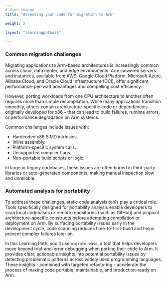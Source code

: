 ```yaml
---
# User change
title: "Assessing your code for migration to Arm"

weight: 2

layout: "learningpathall"

---
```


### Common migration challenges

Migrating applications to Arm-based architectures is increasingly common across cloud, data center, and edge environments. Arm-powered servers and instances, available from AWS, Google Cloud Platform, Microsoft Azure, Alibaba Cloud, and Oracle Cloud Infrastructure (OCI), offer significant performance-per-watt advantages and compelling cost efficiency.

However, porting workloads from one CPU architecture to another often requires more than simple recompilation. While many applications transition smoothly, others contain architecture-specific code or dependencies – originally developed for x86 – that can lead to build failures, runtime errors, or performance degradation on Arm systems.

Common challenges include issues with:
* Hardcoded x86 SIMD intrinsics.
* Inline assembly.
* Platform-specific system calls.
* Unsupported compiler flags.
* Non-portable build scripts or logic.

In large or legacy codebases, these issues are often buried in third-party libraries or auto-generated components, making manual inspection slow and unreliable.

### Automated analysis for portability
To address these challenges, static code analysis tools play a critical role. Tools specifically designed for portability analysis enable developers to scan local codebases or remote repositories (such as GitHub) and pinpoint architecture-specific constructs before attempting compilation or deployment on Arm. By surfacing portability issues early in the development cycle, code scanning reduces time-to-first-build and helps prevent complex failures later on.

In this Learning Path, you'll use `migrate-ease`, a tool that helps developers move beyond trial-and-error debugging when porting their code to Arm. It provides clear, actionable insights into potential portability issues by detecting problematic patterns across widely used programming languages. These insights - combined with targeted refactoring - accelerate the process of making code portable, maintainable, and production-ready on Arm.

